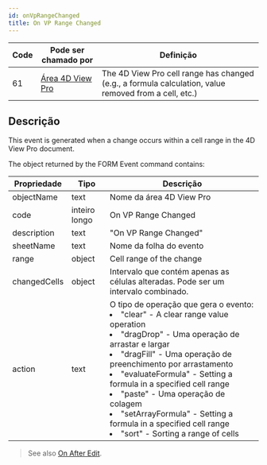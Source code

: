 ```yaml
---
id: onVpRangeChanged
title: On VP Range Changed
---
```


| Code | Pode ser chamado por                                    | Definição                                                                                             |
| ---- | ------------------------------------------------------- | ----------------------------------------------------------------------------------------------------- |
| 61   | [Área 4D View Pro](FormObjects/viewProArea_overview.md) | The 4D View Pro cell range has changed (e.g., a formula calculation, value removed from a cell, etc.) |

## Descrição

This event is generated when a change occurs within a cell range in the 4D View Pro document.

The object returned by the FORM Event command contains:

| Propriedade  | Tipo          | Descrição                                                                                                                                                                                                            |
| ------------ | ------------- | -------------------------------------------------------------------------------------------------------------------------------------------------------------------------------------------------------------------- |
| objectName   | text          | Nome da área 4D View Pro                                                                                                                                                                                             |
| code         | inteiro longo | On VP Range Changed                                                                                                                                                                                                  |
| description  | text          | "On VP Range Changed"                                                                                                                                                                                                |
| sheetName    | text          | Nome da folha do evento                                                                                                                                                                                              |
| range        | object        | Cell range of the change                                                                                                                                                                                             |
| changedCells | object        | Intervalo que contém apenas as células alteradas. Pode ser um intervalo combinado.                                                                                                                                   |
| action       | text          | O tipo de operação que gera o evento:<li>"clear" - A clear range value operation</li><li>"dragDrop" - Uma operação de arrastar e largar</li><li>"dragFill" - Uma operação de preenchimento por arrastamento</li><li>"evaluateFormula" - Setting a formula in a specified cell range</li><li>"paste" - Uma operação de colagem</li><li>"setArrayFormula" - Setting a formula in a specified cell range</li><li>"sort" - Sorting a range of cells</li> |
> See also [On After Edit](onAfterEdit.md). 
